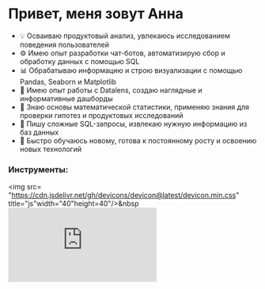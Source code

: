 # Привет, меня зовут Анна

- 💡 Осваиваю продуктовый анализ, увлекаюсь исследованием поведения пользователей
- ⚙️ Имею опыт разработки чат-ботов, автоматизирую сбор и обработку данных с помощью SQL
- 📊 Обрабатываю информацию и строю визуализации с помощью Pandas, Seaborn и Matplotlib
- 📇 Имею опыт работы с Datalens, создаю наглядные и информативные дашборды
- 📏 Знаю основы математической статистики, применяю знания для проверки гипотез и продуктовых исследований
- 🔧 Пишу сложные SQL-запросы, извлекаю нужную информацию из баз данных
- 🚀 Быстро обучаюсь новому, готова к постоянному росту и освоению новых технологий

### Инструменты:
<img src= "https://cdn.jsdelivr.net/gh/devicons/devicon@latest/devicon.min.css" 
title="js"width="40"height=40"/>&nbsp
![python](https://cdn.jsdelivr.net/gh/devicons/devicon@latest/devicon.min.css)

<!--<div id="header" align="center">
  <h1>Привет, меня зовут Анна</h1>
  <h3>Изучаю мир данных и осваиваю профессию аналитика</h3>
</div>
<!--
**Velichko-Anna/Velichko-Anna** is a ✨ _special_ ✨ repository because its `README.md` (this file) appears on your GitHub profile.

Here are some ideas to get you started:

- 🔭 I’m currently working on ...
- 🌱 I’m currently learning ...
- 👯 I’m looking to collaborate on ...
- 🤔 I’m looking for help with ...
- 💬 Ask me about ...
- 📫 How to reach me: ...
- 😄 Pronouns: ...
- ⚡ Fun fact: ...
-->

